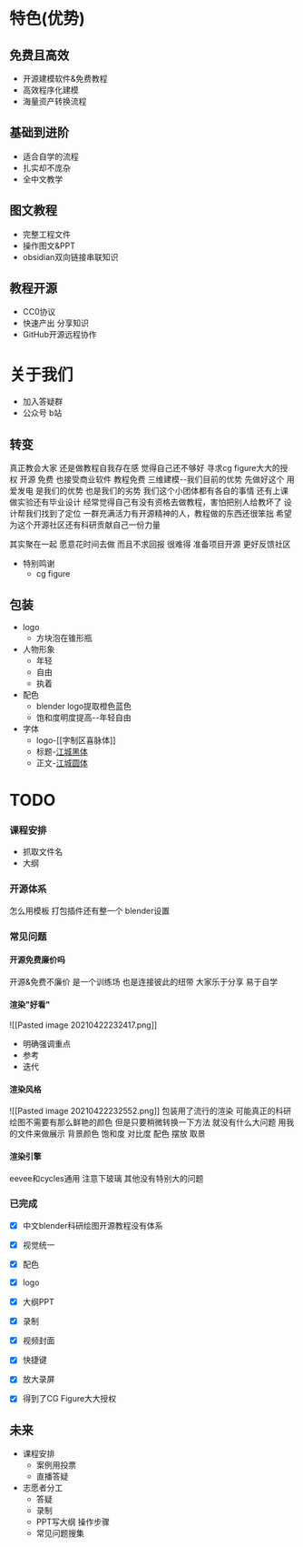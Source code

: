 # 特色(优势)
## 免费且高效
- 开源建模软件&免费教程
- 高效程序化建模
- 海量资产转换流程
## 基础到进阶
- 适合自学的流程
- 扎实却不庞杂
- 全中文教学
## 图文教程
- 完整工程文件
- 操作图文&PPT
- obsidian双向链接串联知识
## 教程开源
- CC0协议
- 快速产出 分享知识 
- GitHub开源远程协作

# 关于我们
- 加入答疑群
- 公众号 b站 

## 转变
真正教会大家
还是做教程自我存在感
觉得自己还不够好
寻求cg figure大大的授权
开源 免费 也接受商业软件 教程免费
三维建模--我们目前的优势 先做好这个
用爱发电 是我们的优势 也是我们的劣势  我们这个小团体都有各自的事情   还有上课做实验还有毕业设计 
 经常觉得自己有没有资格去做教程，害怕把别人给教坏了
设计帮我们找到了定位
一群充满活力有开源精神的人，教程做的东西还很笨拙
希望为这个开源社区还有科研贡献自己一份力量

其实聚在一起 愿意花时间去做 而且不求回报 很难得 
准备项目开源 更好反馈社区 

- 特别鸣谢
	- cg figure
## 包装
- logo
	- 方块泡在锥形瓶
- 人物形象
	- 年轻
	- 自由
	- 执着
- 配色
	- blender logo提取橙色蓝色
	- 饱和度明度提高--年轻自由
- 字体
	- logo-[[字制区喜脉体]]
	- 标题-[江城黑体](https://www.maoken.com/freefonts/5275.html)
	- 正文-[江城圆体](https://www.maoken.com/freefonts/4916.html)

# TODO
### 课程安排
- 抓取文件名
- 大纲
### 开源体系
怎么用模板
打包插件还有整一个 blender设置
### 常见问题
#### 开源免费廉价吗
开源&免费不廉价 是一个训练场 也是连接彼此的纽带
大家乐于分享 易于自学
#### 渲染"好看"
![[Pasted image 20210422232417.png]]
- 明确强调重点
- 参考
- 迭代
#### 渲染风格
![[Pasted image 20210422232552.png]]
包装用了流行的渲染 
可能真正的科研绘图不需要有那么鲜艳的颜色 但是只要稍微转换一下方法 就没有什么大问题 
用我的文件来做展示
背景颜色 
饱和度
对比度
配色
摆放
取景

#### 渲染引擎
eevee和cycles通用
注意下玻璃 其他没有特别大的问题

### 已完成
- [x] 中文blender科研绘图开源教程没有体系
- [x] 视觉统一
- [x] 配色
- [x] logo
- [x] 大纲PPT
- [x] 录制
- [x] 视频封面
- [x] 快捷键
- [x] 放大录屏
- [x] 得到了CG Figure大大授权


## 未来
- 课程安排
	- 案例用投票
	- 直播答疑
- 志愿者分工
	- 答疑 
	- 录制
	- PPT写大纲 操作步骤
	- 常见问题搜集





